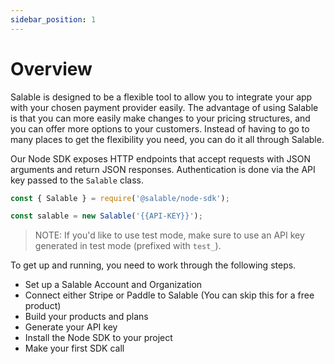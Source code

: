 ```yaml
---
sidebar_position: 1
---
```


# Overview

Salable is designed to be a flexible tool to allow you to integrate your app with your chosen payment provider easily. The advantage of using Salable is that you can more easily make changes to your pricing structures, and you can offer more options to your customers. Instead of having to go to many places to get the flexibility you need, you can do it all through Salable.

Our Node SDK exposes HTTP endpoints that accept requests with JSON arguments and return JSON responses. Authentication is done via the API key passed to the `Salable` class.

```ts
const { Salable } = require('@salable/node-sdk');

const salable = new Salable('{{API-KEY}}');
```

> NOTE: If you'd like to use test mode, make sure to use an API key generated in test mode (prefixed with `test_`).

To get up and running, you need to work through the following steps.

- Set up a Salable Account and Organization
- Connect either Stripe or Paddle to Salable (You can skip this for a free product)
- Build your products and plans
- Generate your API key
- Install the Node SDK to your project
- Make your first SDK call

